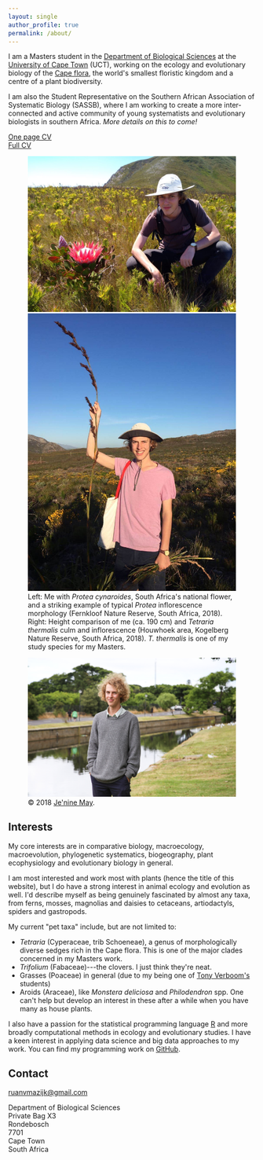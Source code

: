 ```yaml
---
layout: single
author_profile: true
permalink: /about/
---
```


I am a Masters student in the [Department of Biological Sciences](http://www.biologicalsciences.uct.ac.za/) at the [University of Cape Town](http://www.uct.ac.za/) (UCT), working on the ecology and evolutionary biology of the [Cape flora](https://en.wikipedia.org/wiki/Cape_Floristic_Region), the world's smallest floristic kingdom and a centre of a plant biodiversity.

<!--
  <img src="/assets/images/logos/UCT.png" align="right" width="60" />
  <img src="/assets/images/logos/BIO.png" align="right" width="60" />
-->

I am also the Student Representative on the Southern African Association of Systematic Biology (SASSB), where I am working to create a more inter-connected and active community of young systematists and evolutionary biologists in southern Africa. _More details on this to come!_

<!-- <img src="/assets/images/logos/SASSB.png" align="right" width="60" /> -->

[One page CV](/cv/RvanMazijk_CV_1p.pdf) <br>
[Full CV](/cv/RvanMazijk_CV_full.pdf)

<!-- Photos of me -->

<figure class="half">
  <img src="/assets/images/me-w-P-cynaroides.jpg" />
  <img src="/assets/images/me-w-T-thermalis.jpg" />
  <figcaption>Left: Me with <i>Protea cynaroides</i>, South Africa's national flower, and a striking example of typical <i>Protea</i> inflorescence morphology (Fernkloof Nature Reserve, South Africa, 2018). Right: Height comparison of me (ca. 190 cm) and <i>Tetraria thermalis</i> culm and inflorescence (Houwhoek area, Kogelberg Nature Reserve, South Africa, 2018). <i>T. thermalis</i> is one of my study species for my Masters.</figcaption>
</figure>

<figure>
  <img src="/assets/images/JM_UCT-WaterSA-Student-Ruan-van-Mazijk-4.jpg" />
  <figcaption>© 2018 <a href="https://www.linkedin.com/in/je-nine-may-4619a119/">Je'nine May</a>.</figcaption>
</figure>

## Interests

My core interests are in comparative biology, macroecology, macroevolution, 
phylogenetic systematics, biogeography, plant ecophysiology and evolutionary biology in general.

I am most interested and work most with plants (hence the title of this 
website), but I do have a strong interest in animal ecology and evolution as 
well. I'd describe myself as being genuinely fascinated by almost any taxa, from ferns, mosses, magnolias and daisies to cetaceans, artiodactyls, spiders and gastropods.

My current "pet taxa" include, but are not limited to:

- _Tetraria_ (Cyperaceae, trib Schoeneae), a genus of morphologically diverse sedges rich in the Cape flora. This is one of the major clades concerned in my Masters work.
- _Trifolium_ (Fabaceae)---the clovers. I just think they're neat.
- Grasses (Poaceae) in general (due to my being one of [Tony Verboom's](http://www.biologicalsciences.uct.ac.za/bio/staff/academic/verboom) students)
- Aroids (Araceae), like _Monstera deliciosa_ and _Philodendron_ spp. One can't help but develop an interest in these after a while when you have many as house plants.

I also have a passion for the statistical programming language [R](https://www.r-project.org/) and more broadly computational methods in ecology and evolutionary studies. I have a keen interest in applying data science and big data approaches to my work. You can find my programming work on <a href="https://github.com/rvanmazijk" rel="nofollow noopener noreferrer"><i class="fab fa-fw fa-github" aria-hidden="true"></i> GitHub</a>.

## Contact

<ruanvmazijk@gmail.com>

Department of Biological Sciences <br>
Private Bag X3 <br>
Rondebosch <br>
7701 <br>
Cape Town <br>
South Africa

<!--
  - label: "Twitter"
    icon : "fab fa-fw fa-twitter-square"
    url  : "https://twitter.com/rvanmazijk"
  - label: "Facebook"
    icon : "fab fa-fw fa-facebook-square"
    url  : "https://www.facebook.com/ruan.vanmazijk"
  - label: "Instagram"
    icon : "fab fa-fw fa-instagram"
    url  : "https://instagram.com/rvanmazijk"
  - label: "GitHub"
    icon : "fab fa-fw fa-github"
    url  : "https://github.com/rvanmazijk"
  - label: "LinkedIn"
    icon : "fab fa-fw fa-linkedin"
    url  : "https://www.linkedin.com/in/ruan-van-mazijk-4a04b0127/"
  - label: "ResearchGate"
    icon : "fab fa-fw fa-researchgate"
    url  : "https://www.researchgate.net/profile/Ruan_Van_Mazijk"
  - label: "Mendeley"
    icon : "fab fa-fw fa-mendeley"
    url  : "https://www.mendeley.com/profiles/ruan-van-mazijk/"
-->
